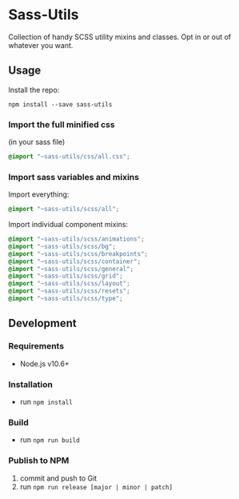 
# Sass-Utils

Collection of handy SCSS utility mixins and classes. Opt in or out of whatever you want.

## Usage

Install the repo:

`npm install --save sass-utils`

### Import the full minified css

(in your sass file)

```scss
@import "~sass-utils/css/all.css";
```

### Import sass variables and mixins

Import everything:

```scss
@import "~sass-utils/scss/all";
```

Import individual component mixins:

```scss
@import "~sass-utils/scss/animations";
@import "~sass-utils/scss/bg";
@import "~sass-utils/scss/breakpoints";
@import "~sass-utils/scss/container";
@import "~sass-utils/scss/general";
@import "~sass-utils/scss/grid";
@import "~sass-utils/scss/layout";
@import "~sass-utils/scss/resets";
@import "~sass-utils/scss/type";
```

## Development

### Requirements

- Node.js v10.6+

### Installation

- run `npm install`

### Build

- run `npm run build`

### Publish to NPM

1. commit and push to Git
1. run `npm run release [major | minor | patch]`
